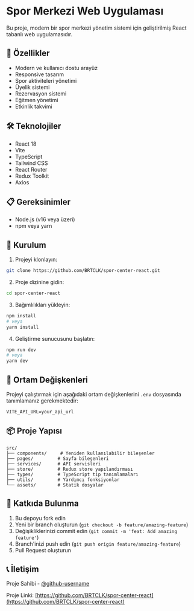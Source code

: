 # Spor Merkezi Web Uygulaması

Bu proje, modern bir spor merkezi yönetim sistemi için geliştirilmiş React tabanlı web uygulamasıdır.

## 🚀 Özellikler

- Modern ve kullanıcı dostu arayüz
- Responsive tasarım
- Spor aktiviteleri yönetimi
- Üyelik sistemi
- Rezervasyon sistemi
- Eğitmen yönetimi
- Etkinlik takvimi

## 🛠️ Teknolojiler

- React 18
- Vite
- TypeScript
- Tailwind CSS
- React Router
- Redux Toolkit
- Axios

## 📋 Gereksinimler

- Node.js (v16 veya üzeri)
- npm veya yarn

## 🚀 Kurulum

1. Projeyi klonlayın:

```bash
git clone https://github.com/BRTCLK/spor-center-react.git
```

2. Proje dizinine gidin:

```bash
cd spor-center-react
```

3. Bağımlılıkları yükleyin:

```bash
npm install
# veya
yarn install
```

4. Geliştirme sunucusunu başlatın:

```bash
npm run dev
# veya
yarn dev
```

## 🔧 Ortam Değişkenleri

Projeyi çalıştırmak için aşağıdaki ortam değişkenlerini `.env` dosyasında tanımlamanız gerekmektedir:

```env
VITE_API_URL=your_api_url
```

## 📦 Proje Yapısı

```
src/
├── components/     # Yeniden kullanılabilir bileşenler
├── pages/         # Sayfa bileşenleri
├── services/      # API servisleri
├── store/         # Redux store yapılandırması
├── types/         # TypeScript tip tanımlamaları
├── utils/         # Yardımcı fonksiyonlar
└── assets/        # Statik dosyalar
```

## 🤝 Katkıda Bulunma

1. Bu depoyu fork edin
2. Yeni bir branch oluşturun (`git checkout -b feature/amazing-feature`)
3. Değişikliklerinizi commit edin (`git commit -m 'feat: Add amazing feature'`)
4. Branch'inizi push edin (`git push origin feature/amazing-feature`)
5. Pull Request oluşturun


## 📞 İletişim

Proje Sahibi - [@github-username](https://github.com/BRTCLK)

Proje Linki: [https://github.com/BRTCLK/spor-center-react](https://github.com/BRTCLK/spor-center-react)
